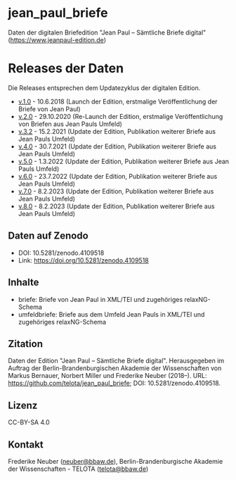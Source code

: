 # jean_paul_briefe

Daten der digitalen Briefedition "Jean Paul – Sämtliche Briefe digital" (https://www.jeanpaul-edition.de)

# Releases der Daten 

Die Releases entsprechen dem Updatezyklus der digitalen Edition.

* [v.1.0](https://github.com/telota/jean_paul_briefe/releases/tag/v.1.0) - 10.6.2018 (Launch der Edition, erstmalige Veröffentlichung der Briefe von Jean Paul)
* [v.2.0](https://github.com/telota/jean_paul_briefe/releases/tag/v.2.0) - 29.10.2020 (Re-Launch der Edition, erstmalige Veröffentlichung von Briefen aus Jean Pauls Umfeld)
* [v.3.2](https://github.com/telota/jean_paul_briefe/releases/tag/v.3.2) - 15.2.2021 (Update der Edition, Publikation weiterer Briefe aus Jean Pauls Umfeld)
* [v.4.0](https://github.com/telota/jean_paul_briefe/releases/tag/v.4.0) - 30.7.2021 (Update der Edition, Publikation weiterer Briefe aus Jean Pauls Umfeld)
* [v.5.0](https://github.com/telota/jean_paul_briefe/releases/tag/v.5.0) - 1.3.2022 (Update der Edition, Publikation weiterer Briefe aus Jean Pauls Umfeld)
* [v.6.0](https://github.com/telota/jean_paul_briefe/releases/tag/v.6.0) - 23.7.2022 (Update der Edition, Publikation weiterer Briefe aus Jean Pauls Umfeld)
* [v.7.0](https://github.com/telota/jean_paul_briefe/releases/tag/v.7.0) - 8.2.2023 (Update der Edition, Publikation weiterer Briefe aus Jean Pauls Umfeld)
* [v.8.0](https://github.com/telota/jean_paul_briefe/releases/tag/v.8.0) - 8.2.2023 (Update der Edition, Publikation weiterer Briefe aus Jean Pauls Umfeld)

## Daten auf Zenodo

* DOI: 10.5281/zenodo.4109518
* Link: https://doi.org/10.5281/zenodo.4109518

## Inhalte

* briefe: Briefe von Jean Paul in XML/TEI und zugehöriges relaxNG-Schema
* umfeldbriefe: Briefe aus dem Umfeld Jean Pauls in XML/TEI und zugehöriges relaxNG-Schema

## Zitation

Daten der Edition "Jean Paul – Sämtliche Briefe digital". Herausgegeben im Auftrag der Berlin-Brandenburgischen Akademie der Wissenschaften von Markus Bernauer, Norbert Miller und Frederike Neuber (2018–). URL: https://github.com/telota/jean_paul_briefe; DOI: 10.5281/zenodo.4109518.

## Lizenz

CC-BY-SA 4.0 

## Kontakt

Frederike Neuber (neuber@bbaw.de), Berlin-Brandenburgische Akademie der Wissenschaften - TELOTA (telota@bbaw.de)


